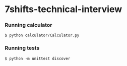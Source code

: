 # 7shifts-technical-interview

### Running calculator
`$ python calculator/Calculator.py`

### Running tests
`$ python -m unittest discover`
